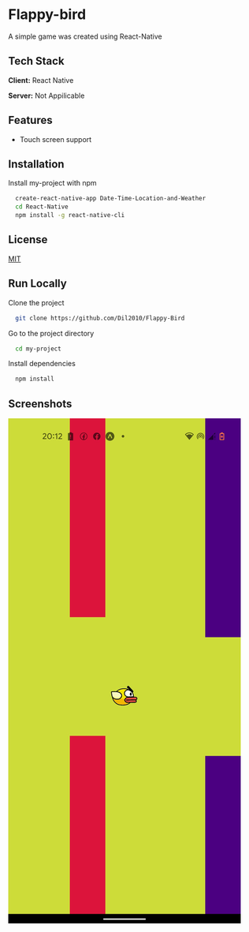# Flappy-bird

A simple game was created using React-Native


## Tech Stack

**Client:** React Native

**Server:** Not Appilicable


## Features

- Touch screen support  




## Installation

Install my-project with npm

```bash
  create-react-native-app Date-Time-Location-and-Weather
  cd React-Native
  npm install -g react-native-cli

```
    
## License

[MIT](https://choosealicense.com/licenses/mit/)


## Run Locally

Clone the project

```bash
  git clone https://github.com/Dil2010/Flappy-Bird
```

Go to the project directory

```bash
  cd my-project
```

Install dependencies

```bash
  npm install
```




## Screenshots

![App Screenshot](/flappybird.jpg)
 
